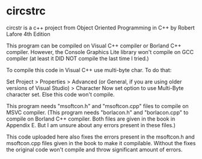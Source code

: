 # circstrc
circstr is a c++ project from Object Oriented Programming in C++ by Robert Lafore 4th Edition

This program can be compiled on Visual C++ compiler or Borland C++ compiler. However, the Console Graphics Lite library won't compile on GCC compiler (at least it DID NOT compile the last time I tried.)

To compile this code in Visual C++ use multi-byte char. To do that:

Set Project > Properties > Advanced (or General, if you are using older versions of Visual Studio) > Character
Now set option to use Multi-Byte character set. 
Else this code won't compile. 

This program needs "msoftcon.h" and "msoftcon.cpp" files to compile on MSVC compiler.
(This program needs "borlacon.h" and "borlacon.cpp" to compile on Borland C++ compiler. Both files are given in the book in Appendix E. But I am unsure about any errors present in these files.) 

This code uploaded here also fixes the errors present in the msoftcon.h and msoftcon.cpp files given in the book to make it compilable. Without the fixes the original code won't compile and throw significant amount of errors. 


